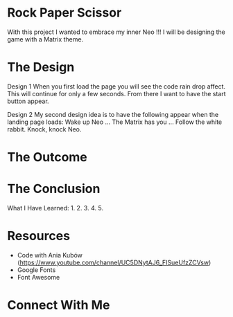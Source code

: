 # Rock Paper Scissor
With this project I wanted to embrace my inner Neo !!! I will be designing the game with a Matrix theme.

# The Design
Design 1
When you first load the page you will see the code rain drop affect. This will continue for only a few seconds. From there I want to have the start button appear. 

Design 2
My second design idea is to have the following appear when the landing page loads:
Wake up Neo ...
The Matrix has you ...
Follow the white rabbit.
Knock, knock Neo. 


# The Outcome 

# The Conclusion 
What I Have Learned:
1. 
2. 
3. 
4. 
5. 

# Resources 

- Code with Ania Kubów (https://www.youtube.com/channel/UC5DNytAJ6_FISueUfzZCVsw)
- Google Fonts
- Font Awesome 

# Connect With Me 

